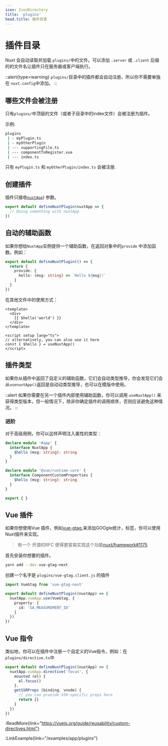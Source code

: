 ```yaml
---
icon: IconDirectory
title: 'plugins'
head.title: 插件目录
---
```


# 插件目录

Nuxt 会自动读取并加载 `plugins/`中的文件。可以添加 `.server` 或 `.client` 后缀的的文件名让插件只在服务器或客户端执行。


::alert{type=warning}
`plugins/`目录中的插件都会自动注册，所以你不需要单独在 `nuxt.config`中添加。
::

## 哪些文件会被注册

只有`plugins/`中顶层的文件（或者子目录中的index文件）会被注册为插件。


示例:

```bash
plugins
 | - myPlugin.ts
 | - myOtherPlugin
 | --- supportingFile.ts
 | --- componentToRegister.vue
 | --- index.ts
```

只有 `myPlugin.ts` 和 `myOtherPlugin/index.ts` 会被注册.

## 创建插件

插件只接收[`nuxtApp`](/api/composables/use-nuxt-app)) 参数。

```ts
export default defineNuxtPlugin(nuxtApp => {
  // Doing something with nuxtApp
})
```

## 自动的辅助函数

如果你想给`NuxtApp`实例提供一个辅助函数，在返回对象中的`provide` 中添加函数。例如：

```ts
export default defineNuxtPlugin(() => {
  return {
    provide: {
      hello: (msg: string) => `Hello ${msg}!`
    }
  }
})
```
在其他文件中的使用方式：

```vue
<template>
  <div>
    {{ $hello('world') }}
  </div>
</template>

<script setup lang="ts">
// alternatively, you can also use it here
const { $hello } = useNuxtApp()
</script>
```

## 插件类型

如果你从插件中返回了自定义的辅助函数，它们会自动类型推导，你会发现它们会从`usenuxtApp()`返回是自动动类型推导，也可以在模版中使用。

::alert
如果你需要在另一个插件内部使用辅助函数，你可以调用 `useNuxtApp()` 来获得类型版本，但一般情况下，除非你确定插件的调用顺序，否则应该避免这种情况。
::

### 进阶

对于高级用例，你可以这样声明注入属性的类型：

```ts [index.d.ts]
declare module '#app' {
  interface NuxtApp {
    $hello (msg: string): string
  }
}

declare module '@vue/runtime-core' {
  interface ComponentCustomProperties {
    $hello (msg: string): string
  }
}

export { }
```

## Vue 插件

如果你想使用Vue 插件，例如[vue-gtag](https://github.com/MatteoGabriele/vue-gtag),来添加GOOgle统计，标签，你可以使用Nuxt插件来实现。

> 有一个 开源的RFC 使得更容易实现这个功能[nuxt/framework#1175](https://github.com/nuxt/framework/discussions/1175)

首先安装你想要的插件。

```bash
yarn add --dev vue-gtag-next
```

创建一个名字是 `plugins/vue-gtag.client.js` 的插件

```ts
import VueGtag from 'vue-gtag-next'

export default defineNuxtPlugin((nuxtApp) => {
  nuxtApp.vueApp.use(VueGtag, {
    property: {
      id: 'GA_MEASUREMENT_ID'
    }
  })
})
```

## Vue 指令

类似地，你可以在插件中注册一个自定义的Vue指令，例如：在`plugins/directive.ts`中

```ts
export default defineNuxtPlugin((nuxtApp) => {
  nuxtApp.vueApp.directive('focus', {
    mounted (el) {
      el.focus()
    },
    getSSRProps (binding, vnode) {
      // you can provide SSR-specific props here
      return {}
    }
  })
})
```

:ReadMore{link="https://vuejs.org/guide/reusability/custom-directives.html"}

:LinkExample{link="/examples/app/plugins"}
